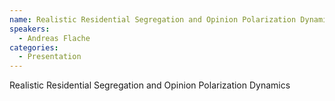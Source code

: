 ```yaml
--- 
name: Realistic Residential Segregation and Opinion Polarization Dynamics
speakers: 
  - Andreas Flache
categories:
  - Presentation
---
```


Realistic Residential Segregation and Opinion Polarization Dynamics